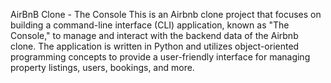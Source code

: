 AirBnB Clone - The Console
This is an Airbnb clone project that focuses on building a command-line interface (CLI) application, known as "The Console," to manage and interact with the backend data of the Airbnb clone. The application is written in Python and utilizes object-oriented programming concepts to provide a user-friendly interface for managing property listings, users, bookings, and more.

